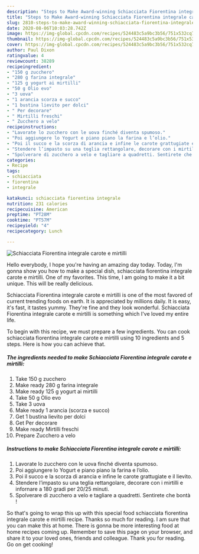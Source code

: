```yaml
---
description: "Steps to Make Award-winning Schiacciata Fiorentina integrale carote e mirtilli"
title: "Steps to Make Award-winning Schiacciata Fiorentina integrale carote e mirtilli"
slug: 2810-steps-to-make-award-winning-schiacciata-fiorentina-integrale-carote-e-mirtilli
date: 2020-08-06T10:03:28.742Z
image: https://img-global.cpcdn.com/recipes/524483c5a9bc3b56/751x532cq70/schiacciata-fiorentina-integrale-carote-e-mirtilli-recipe-main-photo.jpg
thumbnail: https://img-global.cpcdn.com/recipes/524483c5a9bc3b56/751x532cq70/schiacciata-fiorentina-integrale-carote-e-mirtilli-recipe-main-photo.jpg
cover: https://img-global.cpcdn.com/recipes/524483c5a9bc3b56/751x532cq70/schiacciata-fiorentina-integrale-carote-e-mirtilli-recipe-main-photo.jpg
author: Paul Dixon
ratingvalue: 4
reviewcount: 38289
recipeingredient:
- "150 g zucchero"
- "280 g farina integrale"
- "125 g yogurt ai mirtilli"
- "50 g Olio evo"
- "3 uova"
- "1 arancia scorza e succo"
- "1 bustina lievito per dolci"
- " Per decorare"
- " Mirtilli freschi"
- " Zucchero a velo"
recipeinstructions:
- "Lavorate lo zucchero con le uova finché diventa spumoso."
- "Poi aggiungere lo Yogurt e piano piano la farina e l’olio."
- "Poi il succo e la scorza di arancia e infine le carote grattugiate e il lievito."
- "Stendere l’impasto su una teglia rettangolare, decorare con i mirtilli e infornare a 180 gradi per 20/25 minuti."
- "Spolverare di zucchero a velo e tagliare a quadretti. Sentirete che bontà !"
categories:
- Recipe
tags:
- schiacciata
- fiorentina
- integrale

katakunci: schiacciata fiorentina integrale 
nutrition: 231 calories
recipecuisine: American
preptime: "PT28M"
cooktime: "PT57M"
recipeyield: "4"
recipecategory: Lunch

---
```



![Schiacciata Fiorentina integrale carote e mirtilli](https://img-global.cpcdn.com/recipes/524483c5a9bc3b56/751x532cq70/schiacciata-fiorentina-integrale-carote-e-mirtilli-recipe-main-photo.jpg)

Hello everybody, I hope you're having an amazing day today. Today, I'm gonna show you how to make a special dish, schiacciata fiorentina integrale carote e mirtilli. One of my favorites. This time, I am going to make it a bit unique. This will be really delicious.



Schiacciata Fiorentina integrale carote e mirtilli is one of the most favored of current trending foods on earth. It is appreciated by millions daily. It is easy, it's fast, it tastes yummy. They're fine and they look wonderful. Schiacciata Fiorentina integrale carote e mirtilli is something which I've loved my entire life.


To begin with this recipe, we must prepare a few ingredients. You can cook schiacciata fiorentina integrale carote e mirtilli using 10 ingredients and 5 steps. Here is how you can achieve that.

<!--inarticleads1-->

##### The ingredients needed to make Schiacciata Fiorentina integrale carote e mirtilli:

1. Take 150 g zucchero
1. Make ready 280 g farina integrale
1. Make ready 125 g yogurt ai mirtilli
1. Take 50 g Olio evo
1. Take 3 uova
1. Make ready 1 arancia (scorza e succo)
1. Get 1 bustina lievito per dolci
1. Get  Per decorare
1. Make ready  Mirtilli freschi
1. Prepare  Zucchero a velo




<!--inarticleads2-->

##### Instructions to make Schiacciata Fiorentina integrale carote e mirtilli:

1. Lavorate lo zucchero con le uova finché diventa spumoso.
1. Poi aggiungere lo Yogurt e piano piano la farina e l’olio.
1. Poi il succo e la scorza di arancia e infine le carote grattugiate e il lievito.
1. Stendere l’impasto su una teglia rettangolare, decorare con i mirtilli e infornare a 180 gradi per 20/25 minuti.
1. Spolverare di zucchero a velo e tagliare a quadretti. Sentirete che bontà !




So that's going to wrap this up with this special food schiacciata fiorentina integrale carote e mirtilli recipe. Thanks so much for reading. I am sure that you can make this at home. There is gonna be more interesting food at home recipes coming up. Remember to save this page on your browser, and share it to your loved ones, friends and colleague. Thank you for reading. Go on get cooking!
